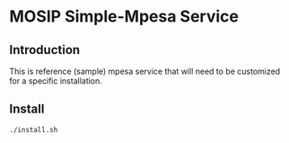 # MOSIP Simple-Mpesa Service

## Introduction
This is reference (sample)  mpesa service that will need to be customized for a specific installation.  

## Install
```sh
./install.sh
```
